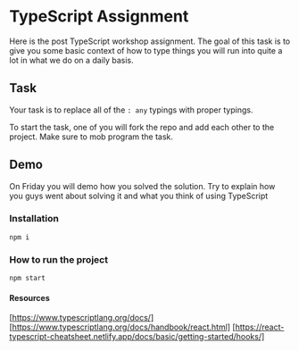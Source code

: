 # TypeScript Assignment

Here is the post TypeScript workshop assignment. The goal of this task is to give you some basic context of how to type things you will run into quite a lot in what we do on a daily basis.
## Task

Your task is to replace all of the `: any` typings with proper typings.

To start the task, one of you will fork the repo and add each other to the project. Make sure to mob program the task. 

## Demo

On Friday you will demo how you solved the solution. Try to explain how you guys went about solving it and what you think of using TypeScript



### Installation
`npm i`
### How to run the project
`npm start`


#### Resources
[https://www.typescriptlang.org/docs/]
[https://www.typescriptlang.org/docs/handbook/react.html]
[https://react-typescript-cheatsheet.netlify.app/docs/basic/getting-started/hooks/]